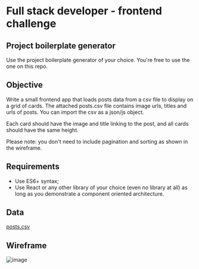 # Full stack developer - frontend challenge

## Project boilerplate generator

Use the project boilerplate generator of your choice. You're free to use the one on this repo.

## Objective

Write a small frontend app that loads posts data from a csv file to display on a grid of cards. The attached posts.csv file contains image urls, titles and urls of posts. You can import the csv as a json/js object.

Each card should have the image and title linking to the post, and all cards should have the same height.

Please note: you don't need to include pagination and sorting as shown in the wireframe.

## Requirements

- Use ES6+ syntax;
- Use React or any other library of your choice (even no library at all) as long as you demonstrate a component oriented architecture.

## Data

[posts.csv](data/posts.csv)

## Wireframe

![image](https://raw.githubusercontent.com/Vizzuality/coding-challenge-examples/cards-grid/public/images/grid-wireframe.png)
